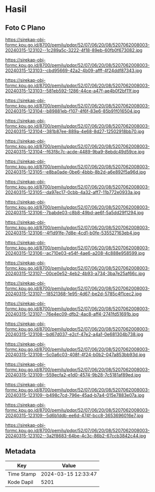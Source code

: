 # Hasil

## Foto C Plano

https://sirekap-obj-formc.kpu.go.id/8700/pemilu/pdpr/52/07/06/20/08/5207062008003-20240315-123102--1c289a5c-3222-4f18-89eb-60fb0f673082.jpg

https://sirekap-obj-formc.kpu.go.id/8700/pemilu/pdpr/52/07/06/20/08/5207062008003-20240315-123103--cbd95669-42a2-4b09-afff-4f24ddf87343.jpg

https://sirekap-obj-formc.kpu.go.id/8700/pemilu/pdpr/52/07/06/20/08/5207062008003-20240315-123103--581eb592-1286-44ce-a47f-ae4b0f2bf11f.jpg

https://sirekap-obj-formc.kpu.go.id/8700/pemilu/pdpr/52/07/06/20/08/5207062008003-20240315-123104--b89881eb-f107-4f6f-83e6-85b91f016504.jpg

https://sirekap-obj-formc.kpu.go.id/8700/pemilu/pdpr/52/07/06/20/08/5207062008003-20240315-123104--381b87ee-889a-4e68-8d27-12502918bb70.jpg

https://sirekap-obj-formc.kpu.go.id/8700/pemilu/pdpr/52/07/06/20/08/5207062008003-20240315-123104--f63f8c7c-acde-4489-9ba9-8ebdc49d59ce.jpg

https://sirekap-obj-formc.kpu.go.id/8700/pemilu/pdpr/52/07/06/20/08/5207062008003-20240315-123105--e8ba0ade-0be6-4bbb-8b2d-a6e892f5a96d.jpg

https://sirekap-obj-formc.kpu.go.id/8700/pemilu/pdpr/52/07/06/20/08/5207062008003-20240315-123105--da97ec17-0cbb-4a32-aff7-11b772e0933a.jpg

https://sirekap-obj-formc.kpu.go.id/8700/pemilu/pdpr/52/07/06/20/08/5207062008003-20240315-123106--7babde03-c8b8-49bd-ae6f-5a5dd29f1294.jpg

https://sirekap-obj-formc.kpu.go.id/8700/pemilu/pdpr/52/07/06/20/08/5207062008003-20240315-123106--4f1d91fe-7d8e-4cd1-b0fe-535527163eb4.jpg

https://sirekap-obj-formc.kpu.go.id/8700/pemilu/pdpr/52/07/06/20/08/5207062008003-20240315-123106--ac710e03-e54f-4ae6-a208-4c888e958599.jpg

https://sirekap-obj-formc.kpu.go.id/8700/pemilu/pdpr/52/07/06/20/08/5207062008003-20240315-123107--00ce0e52-4eb2-4b93-a734-3ba7e25af66c.jpg

https://sirekap-obj-formc.kpu.go.id/8700/pemilu/pdpr/52/07/06/20/08/5207062008003-20240315-123107--18521368-1e95-4d67-be2d-5785c4f1cec2.jpg

https://sirekap-obj-formc.kpu.go.id/8700/pemilu/pdpr/52/07/06/20/08/5207062008003-20240315-123107--76e4ec09-dfb2-4ac8-aff4-2741fd51691b.jpg

https://sirekap-obj-formc.kpu.go.id/8700/pemilu/pdpr/52/07/06/20/08/5207062008003-20240315-123108--bd67d037-e2cf-47e2-a4a1-0e681304b738.jpg

https://sirekap-obj-formc.kpu.go.id/8700/pemilu/pdpr/52/07/06/20/08/5207062008003-20240315-123108--5c0a6c03-408f-4f24-b0b2-047a853bb93d.jpg

https://sirekap-obj-formc.kpu.go.id/8700/pemilu/pdpr/52/07/06/20/08/5207062008003-20240315-123109--559ecfa2-e1d0-4574-9b28-7c5181af89ed.jpg

https://sirekap-obj-formc.kpu.go.id/8700/pemilu/pdpr/52/07/06/20/08/5207062008003-20240315-123109--b498c7cd-796e-45ad-b7a4-015e7883e07a.jpg

https://sirekap-obj-formc.kpu.go.id/8700/pemilu/pdpr/52/07/06/20/08/5207062008003-20240315-123109--5d6b1ddb-ee6d-474f-bcc8-3653696016e7.jpg

https://sirekap-obj-formc.kpu.go.id/8700/pemilu/pdpr/52/07/06/20/08/5207062008003-20240315-123102--3a2f8683-64be-4c3c-86b2-67ccb3842c44.jpg


## Metadata

| Key        | Value               |
| ---------- | ------------------- |
| Time Stamp | 2024-03-15 12:33:47 |
| Kode Dapil | 5201                |



